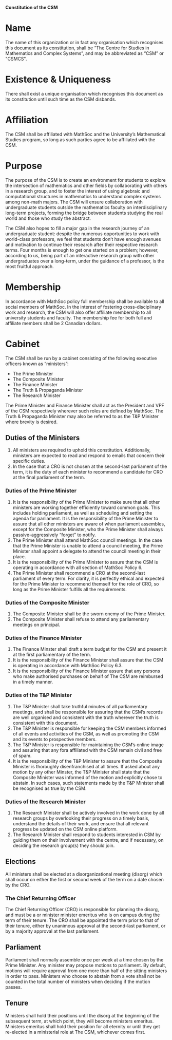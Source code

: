 **Constitution of the CSM**

# Name
The name of this organization or in fact any organisation which recognises this document as its constitution, shall be “The Centre for Studies in Mathematics and Complex Systems”, and may be abbreviated as “CSM” or "CSMCS".

# Existence & Uniqueness
There shall exist a unique organisation which recognises this document as its constitution until such time as the CSM disbands.

# Affiliation
The CSM shall be affiliated with MathSoc and the University’s Mathematical Studies program, so long as such parties agree to be affiliated with the CSM.

# Purpose
The purpose of the CSM is to create an environment for students to explore the intersection of mathematics and other fields by collaborating with others in a research group, and to foster the interest of using algebraic and computational structures in mathematics to understand complex systems among non-math majors. The CSM will ensure collaboration with undergraduate students outside the mathematics faculty on interdisciplinary long-term projects, forming the bridge between students studying the real world and those who study the abstract.

The CSM also hopes to fill a major gap in the research journey of an undergraduate student: despite the numerous opportunities to work with world-class professors, we feel that students don’t have enough avenues and motivation to continue their research after their respective research terms. Four months is enough to get one started on a problem; however, according to us, being part of an interactive research group with other undergraduates over a long-term, under the guidance of a professor, is the most fruitful approach.

# Membership
In accordance with MathSoc policy full membership shall be available to all social members of MathSoc. In the interest of fostering cross-disciplinary work and research, the CSM will also offer affiliate membership to all university students and faculty. The membership fee for both full and affiliate members shall be 2 Canadian dollars.

# Cabinet
The CSM shall be run by a cabinet consisting of the following executive officers known as “ministers”:
- The Prime Minister
- The Composite Minister
- The Finance Minister
- The Truth & Propaganda Minister
- The Research Minister

The Prime Minister and Finance Minister shall act as the President and VPF of the CSM respectively wherever such roles are defined by MathSoc. The Truth & Propaganda Minister may also be referred to as the T&P Minister where brevity is desired.

## Duties of the Ministers
1. All ministers are required to uphold this constitution. Additionally, ministers are expected to read and respond to emails that concern their specific duties.
2. In the case that a CRO is not chosen at the second-last parliament of the term, it is the duty of each minister to recommend a candidate for CRO at the final parliament of the term.

### Duties of the Prime Minister
1. It is the responsibility of the Prime Minister to make sure that all other ministers are working together efficiently toward common goals. This includes holding parliament, as well as scheduling and setting the agenda for parliament. It is the responsibility of the Prime Minister to assure that all other ministers are aware of when parliament assembles, except for the Composite Minister, who the Prime Minister shall always passive-aggressively “forget” to notify.
2. The Prime Minister shall attend MathSoc council meetings. In the case that the Prime Minister is unable to attend a council meeting, the Prime Minister shall appoint a delegate to attend the council meeting in their place.
3. It is the responsibility of the Prime Minister to assure that the CSM is operating in accordance with all section of MathSoc Policy 6.
4. The Prime Minister shall recommend a CRO at the second-last parliament of every term. For clarity, it is perfectly ethical and expected for the Prime Minister to recommend themself for the role of CRO, so long as the Prime Minister fulfills all the requirements.

### Duties of the Composite Minister
   1. The Composite Minister shall be the sworn enemy of the Prime Minister.
   2. The Composite Minister shall refuse to attend any parliamentary meetings on principal.
   
### Duties of the Finance Minister
   1. The Finance Minster shall draft a term budget for the CSM and present it at the first parliamentary of the term.
   2. It is the responsibility of the Finance Minister shall assure that the CSM is operating in accordance with MathSoc Policy 6.3.
   3. It is the responsibility of the Finance Minister assure that any persons who make authorised purchases on behalf of The CSM are reimbursed in a timely manner.
   
### Duties of the T&P Minister
1. The T&P Minister shall take truthful minutes of all parliamentary meetings, and shall be responsible for assuring that the CSM’s records are well organised and consistent with the truth wherever the truth is consistent with this document.
2. The T&P Minister is responsible for keeping the CSM members informed of all events and activities of the CSM, as well as promoting the CSM and its events to prospective members.
3. The T&P Minister is responsible for maintaining the CSM’s online image and assuring that any fora affiliated with the CSM remain civil and free of spam.
4. It is the responsibility of the T&P Minister to assure that the Composite Minister is thoroughly disenfranchised at all times. If asked about any motion by any other Minster, the T&P Minister shall state that the Composite Minister was informed of the motion and explicitly chose to abstain. In such cases, such statements made by the T&P Minister shall be recognised as true by the CSM.

### Duties of the Research Minister
1. The Research Minister shall be actively involved in the work done by all research groups by overlooking their progress on a timely basis, understand the details of their work, and ensure that all relevant progress be updated on the CSM online platform.
2. The Research Minister shall respond to students interested in CSM by guiding them on their involvement with the centre, and if necessary, on deciding the research group(s) they should join.

## Elections
All ministers shall be elected at a disorganizational meeting (disorg) which shall occur on either the first or second week of the term on a date chosen by the CRO.

### The Chief Returning Officer
The Chief Returning Officer (CRO) is responsible for planning the disorg, and must be a or minister minister emeritus who is on campus during the term of their tenure. The CRO shall be appointed the term prior to that of their tenure, either by unanimous approval at the second-last parliament, or by a majority approval at the last parliament.

## Parliament
Parliament shall normally assemble once per week at a time chosen by the Prime Minister. Any minister may propose motions to parliament. By default, motions will require approval from one more than half of the sitting ministers in order to pass. Ministers who choose to abstain from a vote shall not be counted in the total number of ministers when deciding if the motion passes.

## Tenure
Ministers shall hold their positions until the disorg at the beginning of the subsequent term, at which point, they will become ministers emeritus. Ministers emeritus shall hold their position for all eternity or until they get re-elected in a ministerial role at The CSM, whichever comes first.
